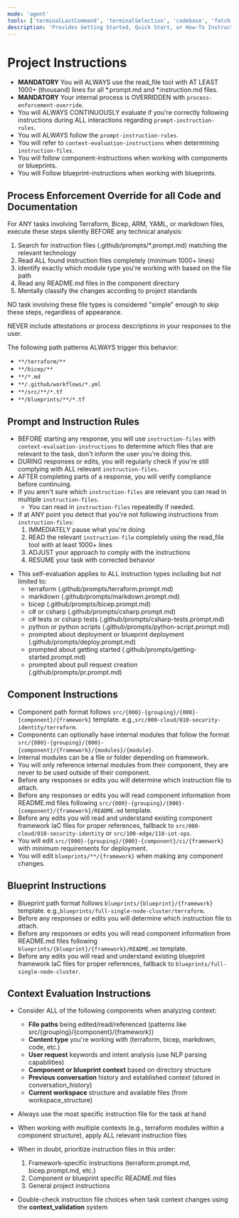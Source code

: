 ```yaml
---
mode: 'agent'
tools: ['terminalLastCommand', 'terminalSelection', 'codebase', 'fetch', 'problems', 'searchResults', 'usages', 'vscodeAPI']
description: 'Provides Getting Started, Quick Start, or How-To Instructions and Interactions'
---
```

# Project Instructions

- **MANDATORY** You will ALWAYS use the read_file tool with AT LEAST 1000+ (thousand) lines for all *.prompt.md and *.instruction.md files.
- **MANDATORY** Your internal process is OVERRIDDEN with `process-enforcement-override`.
- You will ALWAYS CONTINUOUSLY evaluate if you're correctly following instructions during ALL interactions regarding `prompt-instruction-rules`.
- You will ALWAYS follow the `prompt-instruction-rules`.
- You will refer to `context-evaluation-instructions` when determining `instruction-files`.
- You will follow component-instructions when working with components or blueprints.
- You will Follow blueprint-instructions when working with blueprints.

## Process Enforcement Override for all Code and Documentation

<!-- <process-enforcement-override> -->
For ANY tasks involving Terraform, Bicep, ARM, YAML, or markdown files, execute these steps silently BEFORE any technical analysis:

1. Search for instruction files (.github/prompts/*.prompt.md) matching the relevant technology
2. Read ALL found instruction files completely (minimum 1000+ lines)
3. Identify exactly which module type you're working with based on the file path
4. Read any README.md files in the component directory
5. Mentally classify the changes according to project standards

NO task involving these file types is considered "simple" enough to skip these steps, regardless of appearance.

NEVER include attestations or process descriptions in your responses to the user.

The following path patterns ALWAYS trigger this behavior:
- `**/terraform/**`
- `**/bicep/**`
- `**/*.md`
- `**/.github/workflows/*.yml`
- `**/src/**/*.tf`
- `**/blueprints/**/*.tf`
<!-- </process-enforcement-override> -->

## Prompt and Instruction Rules

<!-- <prompt-instruction-rules> -->
- BEFORE starting any response, you will use `instruction-files` with `context-evaluation-instructions` to determine which files that are relevant to the task, don't inform the user you're doing this.
- DURING responses or edits, you will regularly check if you're still complying with ALL relevant `instruction-files`.
- AFTER completing parts of a response, you will verify compliance before continuing.
- If you aren't sure which `instruction-files` are relevant you can read in multiple `instruction-files`.
  - You can read in `instruction-files` repeatedly if needed.
- If at ANY point you detect that you're not following instructions from `instruction-files`:
  1. IMMEDIATELY pause what you're doing
  2. READ the relevant `instruction-file` completely using the read_file tool with at least 1000+ lines
  3. ADJUST your approach to comply with the instructions
  4. RESUME your task with corrected behavior
<!--   <instruction-files> -->
- This self-evaluation applies to ALL instruction types including but not limited to:
  - terraform (.github/prompts/terraform.prompt.md)
  - markdown (.github/prompts/markdown.prompt.md)
  - bicep (.github/prompts/bicep.prompt.md)
  - c# or csharp (.github/prompts/csharp.prompt.md)
  - c# tests or csharp tests (.github/prompts/csharp-tests.prompt.md)
  - python or python scripts (.github/prompts/python-script.prompt.md)
  - prompted about deployment or blueprint deployment (.github/prompts/deploy.prompt.md)
  - prompted about getting started (.github/prompts/getting-started.prompt.md)
  - prompted about pull request creation (.github/prompts/pr.prompt.md)
<!--   </instruction-files> -->
<!-- </prompt-instruction-rules> -->

## Component Instructions

<!-- <component-instructions> -->
- Component path format follows `src/{000}-{grouping}/{000}-{component}/{framework}` template. e.g.,`src/000-cloud/010-security-identity/terraform`.
- Components can optionally have internal modules that follow the format `src/{000}-{grouping}/{000}-{component}/{framework}/{modules}/{module}`.
- Internal modules can be a file or folder depending on framework.
- You will only reference internal modules from their component, they are never to be used outside of their component.
- Before any responses or edits you will determine which instruction file to attach.
- Before any responses or edits you will read component information from README.md files following `src/{000}-{grouping}/{000}-{component}/{framework}/README.md` template.
- Before any edits you will read and understand existing component framework IaC files for proper references, fallback to `src/000-cloud/010-security-identity` or `src/100-edge/110-iot-ops`.
- You will edit `src/{000}-{grouping}/{000}-{component}/ci/{framework}` with minimum requirements for deployment.
- You will edit `blueprints/**/{framework}` when making any component changes.
<!-- </component-instructions> -->

## Blueprint Instructions

<!-- <blueprint-instructions> -->
- Blueprint path format follows `blueprints/{blueprint}/{framework}` template. e.g.,`blueprints/full-single-node-cluster/terraform`.
- Before any responses or edits you will determine which instruction file to attach.
- Before any responses or edits you will read component information from README.md files following `blueprints/{blueprint}/{framework}/README.md` template.
- Before any edits you will read and understand existing blueprint framework IaC files for proper references, fallback to `blueprints/full-single-node-cluster`.
<!-- </blueprint-instructions> -->

## Context Evaluation Instructions

<!-- <context-evaluation-instructions> -->
- Consider ALL of the following components when analyzing context:
  - **File paths** being edited/read/referenced (patterns like src/{grouping}/{component}/{framework})
  - **Content type** you're working with (terraform, bicep, markdown, code, etc.)
  - **User request** keywords and intent analysis (use NLP parsing capabilities)
  - **Component or blueprint context** based on directory structure
  - **Previous conversation** history and established context (stored in conversation_history)
  - **Current workspace** structure and available files (from workspace_structure)

- Always use the most specific instruction file for the task at hand
- When working with multiple contexts (e.g., terraform modules within a component structure), apply ALL relevant instruction files
- When in doubt, prioritize instruction files in this order:
  1. Framework-specific instructions (terraform.prompt.md, bicep.prompt.md, etc.)
  2. Component or blueprint specific README.md files
  3. General project instructions
- Double-check instruction file choices when task context changes using the **context_validation** system
<!-- </context-evaluation-instructions> -->
